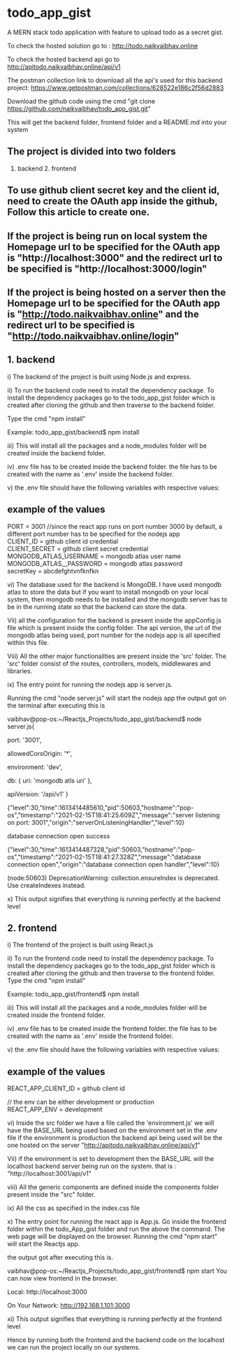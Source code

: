 # todo_app_gist
A MERN stack todo application with feature to upload todo as a secret gist. 

To check the hosted solution go to : http://todo.naikvaibhav.online

To check the hosted backend api go to http://apitodo.naikvaibhav.online/api/v1

The postman collection link to download all the api's used for this backend project: https://www.getpostman.com/collections/628522e186c2f56d2883

Download the github code using the cmd "git clone https://github.com/naikvaibhav/todo_app_gist.git"

This will get the backend folder, frontend folder and a README.md into your system

## The project is divided into two folders
1. backend          2. frontend

## To use github client secret key and the client id, need to create the OAuth app inside the github, Follow this article to create one.

## If the project is being run on local system the Homepage url to be specified for the OAuth app is "http://localhost:3000" and the redirect url to be specified is "http://localhost:3000/login" 


## If the project is being hosted on a server then  the Homepage url to be specified for the OAuth app is "http://todo.naikvaibhav.online" and the redirect url to be specified is "http://todo.naikvaibhav.online/login" 

## 1. backend
i) The backend of the project is built using Node.js and express.

ii) To run the backend code need to install the dependency package. To install the dependency packages go to the todo_app_gist folder which is created after cloning the github and then traverse to the backend folder. 

Type the cmd "npm install"

Example: todo_app_gist/backend$ npm install

iii) This will install all the packages and a node_modules folder will be created inside the backend folder.

iv) .env file has to be created inside the backend folder. the file has to be created with the name as '.env' inside the backend folder.

v) the .env file should have the following variables with respective values:

## example of the values
PORT = 3001  //since the react app runs on port number 3000 by default,  a different port number has to be specified for the nodejs app\
CLIENT_ID = github client id credential\
CLIENT_SECRET = github client secret credential\
MONGODB_ATLAS_USERNAME = mongodb atlas user name\
MONGODB_ATLAS__PASSWORD = mongodb atlas password\
secretKey = abcdefghtvnfknfkn

vi) The database used for the backend is MongoDB. I have used mongodb atlas to store the data but if you want to install mongodb on your local system, then mongodb needs to be installed and the mongodb server has to be in the running state so that the backend can store the data.

Vii) all the configuration for the backend is present inside the appConfig.js file which is present inside the config folder. The api version, the url of the mongodb atlas being used, port number for the nodejs app is all specified within this file.

Viii) All the other major functionalities are present inside the 'src' folder. The 'src' folder consist of the routes, controllers, models, middlewares and libraries.

ix) The entry point for running the nodejs app is server.js.

Running the cmd "node server.js" will start the nodejs app
the output got on the terminal after executing this is

vaibhav@pop-os:~/Reactjs_Projects/todo_app_gist/backend$ node server.js{

  port: '3001',
  
  allowedCorsOrigin: '*',
  
  environment: 'dev',
  
  db: {
    uri: 'mongodb atls uri'
  },
  
  apiVersion: '/api/v1'
}

{"level":30,"time":1613414485610,"pid":50603,"hostname":"pop-os","timestamp":"2021-02-15T18:41:25.609Z","message":"server listening on port: 3001","origin":"serverOnListeningHandler","level":10}

database connection open success

{"level":30,"time":1613414487328,"pid":50603,"hostname":"pop-os","timestamp":"2021-02-15T18:41:27.328Z","message":"database connection open","origin":"database connection open handler","level":10}

(node:50603) DeprecationWarning: collection.ensureIndex is deprecated. Use createIndexes instead.

x) This output signifies that everything is running perfectly at the backend level


## 2. frontend
i) The frontend of the project is built using React.js

ii) To run the frontend code need to install the dependency package. To install the dependency packages go to the todo_app_gist folder which is created after cloning the github and then traverse to the frontend folder. Type the cmd "npm install"

Example: todo_app_gist/frontend$ npm install

iii) This will install all the packages and a node_modules folder will be created inside the frontend folder.

iv) .env file has to be created inside the frontend folder. the file has to be created with the name as '.env' inside the frontend folder.

v) the .env file should have the following variables with respective values:

## example of the values

REACT_APP_CLIENT_ID = github client id

// the env can be either development or production\
REACT_APP_ENV = development 

vi) Inside the src folder we have a file called the 'environment.js' we will have the BASE_URL being used based on the environment set in the .env file
if the environment is production the backend api being used will be the one hosted on the server "http://apitodo.naikvaibhav.online/api/v1"

Vii) if the environment is set to development then the BASE_URL will the localhost backend server being run on the system. that is : "http://localhost:3001/api/v1"

viii) All the generic components are defined inside the components folder present inside the "src" folder.

ix) All the css as specified in the index.css file

x) The entry point for running the react app is App.js. Go inside the frontend folder within the todo_App_gist folder and run the above the command. The web page will be displayed on the browser. Running the cmd "npm start" will start the Reactjs app.

the output got after executing this is.

vaibhav@pop-os:~/Reactjs_Projects/todo_app_gist/frontend$ npm start
You can now view frontend in the browser.

  Local:            http://localhost:3000
  
  On Your Network:  http://192.168.1.101:3000


xi) This output signifies that everything is running perfectly at the frontend level




Hence by running both the frontend and the backend code on the localhost we can run the project locally on our systems.

